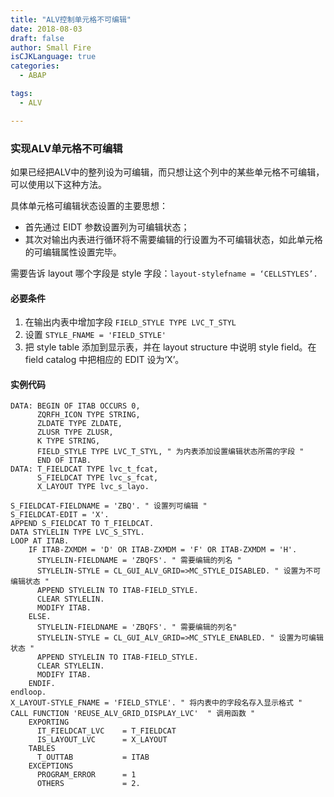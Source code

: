 ```yaml
---
title: "ALV控制单元格不可编辑"
date: 2018-08-03
draft: false
author: Small Fire
isCJKLanguage: true
categories: 
  - ABAP

tags: 
  - ALV

---
```


### 实现ALV单元格不可编辑

如果已经把ALV中的整列设为可编辑，而只想让这个列中的某些单元格不可编辑，可以使用以下这种方法。

具体单元格可编辑状态设置的主要思想：

- 首先通过 EIDT 参数设置列为可编辑状态；
- 其次对输出内表进行循环将不需要编辑的行设置为不可编辑状态，如此单元格的可编辑属性设置完毕。

需要告诉 layout 哪个字段是 style 字段：`layout-stylefname = ‘CELLSTYLES’.`

#### 必要条件

1. 在输出内表中增加字段 `FIELD_STYLE TYPE LVC_T_STYL`
2. 设置 `STYLE_FNAME = 'FIELD_STYLE'`
3. 把 style table 添加到显示表，并在 layout structure 中说明 style field。在 field catalog 中把相应的 EDIT 设为‘X’。

#### 实例代码

```JS
DATA: BEGIN OF ITAB OCCURS 0,
      ZQRFH_ICON TYPE STRING,
      ZLDATE TYPE ZLDATE,
      ZLUSR TYPE ZLUSR,
      K TYPE STRING,
      FIELD_STYLE TYPE LVC_T_STYL, " 为内表添加设置编辑状态所需的字段 "
      END OF ITAB.
DATA: T_FIELDCAT TYPE lvc_t_fcat,
      S_FIELDCAT TYPE lvc_s_fcat,
      X_LAYOUT TYPE lvc_s_layo.
      
S_FIELDCAT-FIELDNAME = 'ZBQ'. " 设置列可编辑 "
S_FIELDCAT-EDIT = 'X'.
APPEND S_FIELDCAT TO T_FIELDCAT.
DATA STYLELIN TYPE LVC_S_STYL.
LOOP AT ITAB.
    IF ITAB-ZXMDM = 'D' OR ITAB-ZXMDM = 'F' OR ITAB-ZXMDM = 'H'.
      STYLELIN-FIELDNAME = 'ZBQFS'. " 需要编辑的列名 "
      STYLELIN-STYLE = CL_GUI_ALV_GRID=>MC_STYLE_DISABLED. " 设置为不可编辑状态 "
      APPEND STYLELIN TO ITAB-FIELD_STYLE.
      CLEAR STYLELIN.
      MODIFY ITAB.
    ELSE.
	  STYLELIN-FIELDNAME = 'ZBQFS'. " 需要编辑的列名"
	  STYLELIN-STYLE = CL_GUI_ALV_GRID=>MC_STYLE_ENABLED. " 设置为可编辑状态 "
	  APPEND STYLELIN TO ITAB-FIELD_STYLE.
      CLEAR STYLELIN.
      MODIFY ITAB.
    ENDIF.
endloop.
X_LAYOUT-STYLE_FNAME = 'FIELD_STYLE'. " 将内表中的字段名存入显示格式 "
CALL FUNCTION 'REUSE_ALV_GRID_DISPLAY_LVC'  " 调用函数 "
    EXPORTING
      IT_FIELDCAT_LVC    = T_FIELDCAT
      IS_LAYOUT_LVC      = X_LAYOUT
    TABLES
      T_OUTTAB           = ITAB
    EXCEPTIONS
      PROGRAM_ERROR      = 1
      OTHERS             = 2.
```




